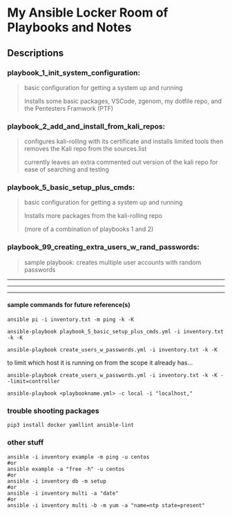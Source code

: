 # My Ansible Locker Room of Playbooks and Notes

## Descriptions
### playbook_1_init_system_configuration:
> basic configuration for getting a system up and running
> 
> Installs some basic packages, VSCode, zgenom, my dotfile repo, and the Pentesters Framwork (PTF)

### playbook_2_add_and_install_from_kali_repos:
> configures kali-rolling with its certificate and installs limited tools then removes the Kali repo from the sources.list
> 
> currently leaves an extra commented out version of the kali repo for ease of searching and testing

### playbook_5_basic_setup_plus_cmds:
> basic configuration for getting a system up and running
> 
> Installs more packages from the kali-rolling repo
>
> (more of a combination of playbooks 1 and 2)

### playbook_99_creating_extra_users_w_rand_passwords:
> sample playbook: creates multiple user accounts with random passwords



---
---
---
#### sample commands for future reference(s)
```
ansible pi -i inventory.txt -m ping -k -K 
```

```
ansible-playbook playbook_5_basic_setup_plus_cmds.yml -i inventory.txt -k -K
```

```
ansible-playbook create_users_w_passwords.yml -i inventory.txt -k -K
```

to limit which host it is running on from the scope it already has...
```
ansible-playbook create_users_w_passwords.yml -i inventory.txt -k -K --limit=controller
```

```
ansible-playbook <playbookname.yml> -c local -i "localhost,"
```

### trouble shooting packages
`pip3 install docker yamllint ansible-lint`


### other stuff

```
ansible -i inventory example -m ping -u centos
#or
ansible example -a "free -h" -u centos
#or
ansible -i inventory db -m setup
#or
ansible -i inventory multi -a "date"
#or 
ansible -i inventory multi -b -m yum -a "name=ntp state=present"

```
